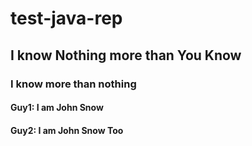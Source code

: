 # test-java-rep
## I know Nothing more than You Know
### I know more than nothing
#### Guy1: I am John Snow
#### Guy2: I am John Snow Too
